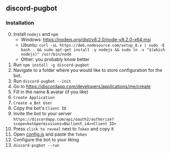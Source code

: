 ## discord-pugbot

### Installation
0. Install `nodejs` and `npm`
	* Windows: https://nodejs.org/dist/v8.2.0/node-v8.2.0-x64.msi
	* Ubuntu: `curl -sL https://deb.nodesource.com/setup_8.x | sudo -E bash - && sudo apt-get install -y nodejs && sudo ln -s "$(which nodejs)" /usr/bin/node`
	* Other: you probably know better
1. Run `npm install -g discord-pugbot`
2. Navigate to a folder where you would like to store configuration for the bot.
3. Run `discord-pugbot --init`
4. Go to https://discordapp.com/developers/applications/me/create
5. Fill in the name & avatar (if you like)
6. `Create Application`
7. `Create a Bot User`
8. Copy the bot's `Client ID`
9. Invite the bot to your server `https://discordapp.com/api/oauth2/authorize?scope=bot&permissions=8&client_id=<Client ID>`
10. Press `click to reveal` next to `Token` and copy it
11. Open [config.js](https://github.com/Awpteamoose/discord-pugbot/blob/master/config.js) and paste the `Token`
12. Configure the bot to your liking
13. `discord-pugbot --run`
